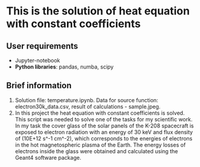 # This is the solution of heat equation with constant coefficients

## User requirements

<ul>
  <li>Jupyter-notebook</li>
  <li><b>Python libraries</b>: pandas, numba, scipy </li>
</ul>

## Brief information

<ol>
  <li>
    Solution file: temperature.ipynb. Data for source function: electron30k_data.csv, result of calculations - sample.jpeg.
  </li>
  <li>
    In this project the heat equation with constant coefficients is solved. This script was needed to solve one of the tasks for my scientific work. In my task the cover glass of the solar panels of the K-208 spacecraft is exposed to electron radiation with an energy of 30 keV and flux density of (10E+12 s^-1 cm^-2), which corresponds to the energies of electrons in the hot magnetospheric plasma of the Earth. The energy losses of electrons inside the glass were obtained and calculated using the Geant4 software package.
  </li>
</ol>
